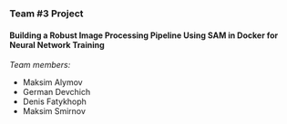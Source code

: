 ### Team #3 Project
#### Building a Robust Image Processing Pipeline Using SAM in Docker for Neural Network Training

*Team members:*
- Maksim Alymov
- German Devchich
- Denis Fatykhoph
- Maksim Smirnov
